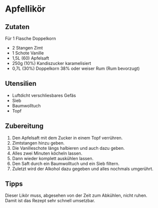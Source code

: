 # Apfellikör

## Zutaten

Für 1 Flasche Doppelkorn

- 2 Stangen Zimt
- 1 Schote Vanille
- 1,5L (60) Apfelsaft
- 250g (10%) Kandiszucker karamelisiert
- 0,7L (30%) Doppelkorn 38% oder weiser Rum (Rum bevorzugt)

## Utensilien

- Luftdicht verschliesbares Gefäs
- Sieb
- Baumwolltuch
- Topf

## Zubereitung

1. Den Apfelsaft mit dem Zucker in einem Topf verrühren.
1. Zimtstangen hinzu geben.
1. Die Vanilleschote längs halbieren und auch dazu geben.
1. Alles zwei Minuten köcheln lassen.
1. Dann wieder komplett auskühlen lassen.
1. Den Saft durch ein Baumwolltuch und ein Sieb filtern.
1. Zuletzt wird der Alkohol dazu gegeben und alles nochmals umgerührt.

## Tipps

Dieser Likör muss, abgesehen von der Zeit zum Abkühlen, nicht ruhen. Damit ist das Rezept sehr schnell umsetzbar.

